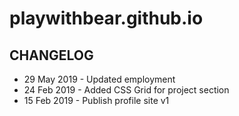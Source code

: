 # playwithbear.github.io

## CHANGELOG

- 29 May 2019 - Updated employment
- 24 Feb 2019 - Added CSS Grid for project section
- 15 Feb 2019 - Publish profile site v1
